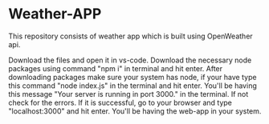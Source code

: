 # Weather-APP
This repository consists of weather app which is built using OpenWeather api.

Download the files and open it in vs-code.
Download the necessary node packages using command "npm i" in terminal and hit enter.
After downloading packages make sure your system has node, if your have type this command "node index.js" in the terminal and hit enter.
You'll be having this message "Your server is running in port 3000." in the terminal. If not check for the errors.
If it is successful, go to your browser and type "localhost:3000" and hit enter.
You'll be having the web-app in your system.
